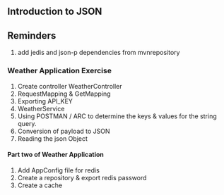 ## Introduction to JSON

## Reminders
1. add jedis and json-p dependencies from mvnrepository
### Weather Application Exercise
1. Create controller WeatherController
2. RequestMapping & GetMapping
3. Exporting API_KEY
4. WeatherService 
5. Using POSTMAN / ARC to determine the keys & values for the string query.
6. Conversion of payload to JSON
7. Reading the json Object

#### Part two of Weather Application
1. Add AppConfig file for redis
2. Create a repository & export redis password
3. Create a cache